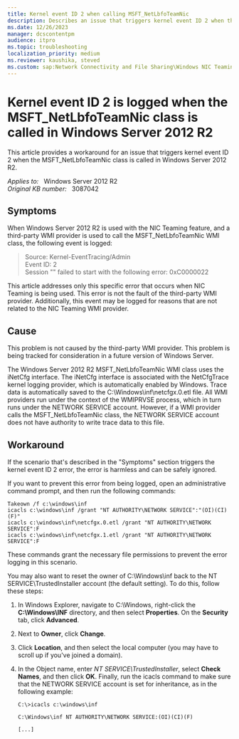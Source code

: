 ```yaml
---
title: Kernel event ID 2 when calling MSFT_NetLbfoTeamNic
description: Describes an issue that triggers kernel event ID 2 when the MSFT_NetLbfoTeamNic class is called in Windows Server 2012 R2. A workaround is provided.
ms.date: 12/26/2023
manager: dcscontentpm
audience: itpro
ms.topic: troubleshooting
localization_priority: medium
ms.reviewer: kaushika, steved
ms.custom: sap:Network Connectivity and File Sharing\Windows NIC Teaming (Load Balance Failover), csstroubleshoot
---
```

# Kernel event ID 2 is logged when the MSFT_NetLbfoTeamNic class is called in Windows Server 2012 R2

This article provides a workaround for an issue that triggers kernel event ID 2 when the MSFT_NetLbfoTeamNic class is called in Windows Server 2012 R2.

_Applies to:_ &nbsp; Windows Server 2012 R2  
_Original KB number:_ &nbsp; 3087042

## Symptoms

When Windows Server 2012 R2 is used with the NIC Teaming feature, and a third-party WMI provider is used to call the MSFT_NetLbfoTeamNic  WMI class, the following event is logged:

> Source: Kernel-EventTracing/Admin  
Event ID: 2  
Session "" failed to start with the following error: 0xC0000022

This article addresses only this specific error that occurs when NIC Teaming is being used. This error is not the fault of the third-party WMI provider. Additionally, this event may be logged for reasons that are not related to the NIC Teaming WMI provider.

## Cause

This problem is not caused by the third-party WMI provider. This problem is being tracked for consideration in a future version of Windows Server.

The Windows Server 2012 R2 MSFT_NetLbfoTeamNic WMI class uses the iNetCfg interface. The iNetCfg interface is associated with the NetCfgTrace kernel logging provider, which is automatically enabled by Windows. Trace data is automatically saved to the C:\\Windows\\inf\\netcfgx.0.etl file. All WMI providers run under the context of the WMIPRVSE process, which in turn runs under the NETWORK SERVICE account. However, if a WMI provider calls the MSFT_NetLbfoTeamNic class, the NETWORK SERVICE account does not have authority to write trace data to this file.

## Workaround

If the scenario that's described in the "Symptoms" section triggers the kernel event ID 2 error, the error is harmless and can be safely ignored.

If you want to prevent this error from being logged, open an administrative command prompt, and then run the following commands:

```console
Takeown /f c:\windows\inf  
icacls c:\windows\inf /grant "NT AUTHORITY\NETWORK SERVICE":"(OI)(CI)(F)"  
icacls c:\windows\inf\netcfgx.0.etl /grant "NT AUTHORITY\NETWORK SERVICE":F  
icacls c:\windows\inf\netcfgx.1.etl /grant "NT AUTHORITY\NETWORK SERVICE":F
```

These commands grant the necessary file permissions to prevent the error logging in this scenario.

You may also want to reset the owner of C:\Windows\inf back to the NT SERVICE\TrustedInstaller account (the default setting). To do this, follow these steps:

1. In Windows Explorer, navigate to C:\Windows, right-click the **C:\Windows\INF** directory, and then select **Properties**. On the **Security** tab, click **Advanced**.
2. Next to **Owner**, click **Change**.
3. Click **Location**, and then select the local computer (you may have to scroll up if you've joined a domain).
4. In the Object name, enter *NT SERVICE\TrustedInstaller*, select **Check Names**, and then click **OK**.
Finally, run the icacls command to make sure that the NETWORK SERVICE account is set for inheritance, as in the following example:

    ```console
    C:\>icacls c:\windows\inf

    C:\Windows\inf NT AUTHORITY\NETWORK SERVICE:(OI)(CI)(F)

    [...]
    ```
